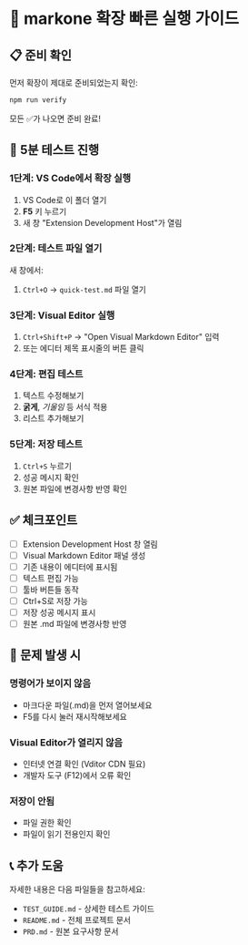 # 🚀 markone 확장 빠른 실행 가이드

## 📋 준비 확인

먼저 확장이 제대로 준비되었는지 확인:

```bash
npm run verify
```

모든 ✅가 나오면 준비 완료!

## 🎯 5분 테스트 진행

### 1단계: VS Code에서 확장 실행
1. VS Code로 이 폴더 열기
2. **F5** 키 누르기
3. 새 창 "Extension Development Host"가 열림

### 2단계: 테스트 파일 열기
새 창에서:
1. `Ctrl+O` → `quick-test.md` 파일 열기

### 3단계: Visual Editor 실행
1. `Ctrl+Shift+P` → "Open Visual Markdown Editor" 입력
2. 또는 에디터 제목 표시줄의 버튼 클릭

### 4단계: 편집 테스트
1. 텍스트 수정해보기
2. **굵게**, *기울임* 등 서식 적용
3. 리스트 추가해보기

### 5단계: 저장 테스트
1. `Ctrl+S` 누르기
2. 성공 메시지 확인
3. 원본 파일에 변경사항 반영 확인

## ✅ 체크포인트

- [ ] Extension Development Host 창 열림
- [ ] Visual Markdown Editor 패널 생성
- [ ] 기존 내용이 에디터에 표시됨
- [ ] 텍스트 편집 가능
- [ ] 툴바 버튼들 동작
- [ ] Ctrl+S로 저장 가능
- [ ] 저장 성공 메시지 표시
- [ ] 원본 .md 파일에 변경사항 반영

## 🐛 문제 발생 시

### 명령어가 보이지 않음
- 마크다운 파일(.md)을 먼저 열어보세요
- F5를 다시 눌러 재시작해보세요

### Visual Editor가 열리지 않음
- 인터넷 연결 확인 (Vditor CDN 필요)
- 개발자 도구 (F12)에서 오류 확인

### 저장이 안됨
- 파일 권한 확인
- 파일이 읽기 전용인지 확인

## 📞 추가 도움

자세한 내용은 다음 파일들을 참고하세요:
- `TEST_GUIDE.md` - 상세한 테스트 가이드
- `README.md` - 전체 프로젝트 문서
- `PRD.md` - 원본 요구사항 문서